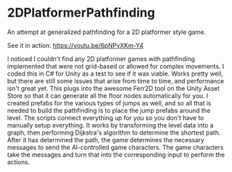 # 2DPlatformerPathfinding
An attempt at generalized pathfinding for a 2D platformer style game.

See it in action: https://youtu.be/6pNPyXKm-Y4

I noticed I couldn't find any 2D platformer games with pathfinding implemented that were not grid-based or allowed for complex movements. I coded this in C# for Unity as a test to see if it was viable. Works pretty well, but there are still some issues that arise from time to time, and performance isn't great yet. This plugs into the awesome Ferr2D tool on the Unity Asset Store so that it can generate all the floor nodes automatically for you. I created prefabs for the various types of jumps as well, and so all that is needed to build the pathfinding is to place the jump prefabs around the level. The scripts connect everything up for you so you don't have to manually setup everything.
It works by transforming the level data into a graph, then performing Dijkstra's algorithm to determine the shortest path. After it has determined the path, the game determines the necessary messages to send the AI-controlled game characters. The game characters take the messages and turn that into the corresponding input to perform the actions.

